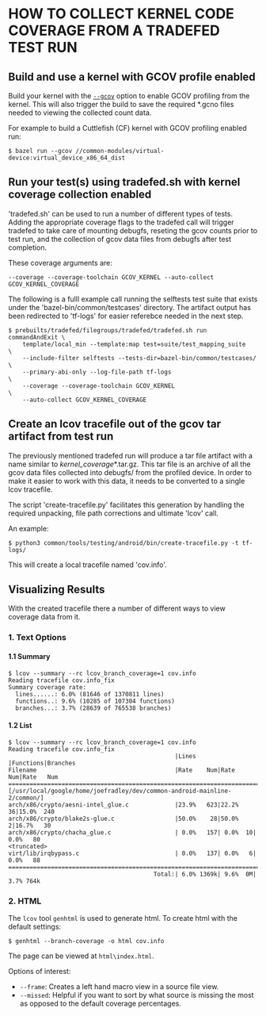 HOW TO COLLECT KERNEL CODE COVERAGE FROM A TRADEFED TEST RUN
============================================================


## Build and use a kernel with GCOV profile enabled
Build your kernel with the [`--gcov`](https://android.googlesource.com/kernel/build/+/refs/heads/main/kleaf/docs/gcov.md) option to enable
GCOV profiling from the kernel. This will also trigger the build to save the required *.gcno files needed to viewing the collected count data.

For example to build a Cuttlefish (CF) kernel with GCOV profiling enabled run:
```
$ bazel run --gcov //common-modules/virtual-device:virtual_device_x86_64_dist
```

## Run your test(s) using tradefed.sh with kernel coverage collection enabled
'tradefed.sh' can be used to run a number of different types of tests. Adding the appropriate coverage flags
to the tradefed call will trigger tradefed to take care of mounting debugfs, reseting the gcov counts prior
to test run, and the collection of gcov data files from debugfs after test completion.

These coverage arguments are:
```
--coverage --coverage-toolchain GCOV_KERNEL --auto-collect GCOV_KERNEL_COVERAGE
```

The following is a fulll example call running the selftests test suite that exists under the
'bazel-bin/common/testcases' directory. The artifact output has been redirected to 'tf-logs'
for easier referebce needed in the next step.
```
$ prebuilts/tradefed/filegroups/tradefed/tradefed.sh run commandAndExit \
    template/local_min --template:map test=suite/test_mapping_suite     \
    --include-filter selftests --tests-dir=bazel-bin/common/testcases/  \
    --primary-abi-only --log-file-path tf-logs                          \
    --coverage --coverage-toolchain GCOV_KERNEL                         \
    --auto-collect GCOV_KERNEL_COVERAGE
```

## Create an lcov tracefile out of the gcov tar artifact from test run
The previously mentioned tradefed run will produce a tar file artifact with a
name similar to <test>_kernel_coverage_*.tar.gz. This tar file is an archive of
all the gcov data files collected into debugfs/ from the profiled device. In
order to make it easier to work with this data, it needs to be converted to a
single lcov tracefile.

The script 'create-tracefile.py' facilitates this generation by handling the
required unpacking, file path corrections and ultimate 'lcov' call.

An example:
```
$ python3 common/tools/testing/android/bin/create-tracefile.py -t tf-logs/
```

This will create a local tracefile named 'cov.info'.


## Visualizing Results
With the created tracefile there a number of different ways to view coverage data from it.
### 1. Text Options
#### 1.1 Summary
```
$ lcov --summary --rc lcov_branch_coverage=1 cov.info
Reading tracefile cov.info_fix
Summary coverage rate:
  lines......: 6.0% (81646 of 1370811 lines)
  functions..: 9.6% (10285 of 107304 functions)
  branches...: 3.7% (28639 of 765538 branches)
```
#### 1.2 List
```
$ lcov --summary --rc lcov_branch_coverage=1 cov.info
Reading tracefile cov.info_fix
                                               |Lines      |Functions|Branches
Filename                                       |Rate    Num|Rate  Num|Rate   Num
================================================================================
[/usr/local/google/home/joefradley/dev/common-android-mainline-2/common/]
arch/x86/crypto/aesni-intel_glue.c             |23.9%   623|22.2%  36|15.0%  240
arch/x86/crypto/blake2s-glue.c                 |50.0%    28|50.0%   2|16.7%   30
arch/x86/crypto/chacha_glue.c                  | 0.0%   157| 0.0%  10| 0.0%   80
<truncated>
virt/lib/irqbypass.c                           | 0.0%   137| 0.0%   6| 0.0%   88
================================================================================
                                         Total:| 6.0% 1369k| 9.6%  0M| 3.7% 764k
```
### 2. HTML
The `lcov` tool `genhtml` is used to generate html. To create html with the default settings:

```
$ genhtml --branch-coverage -o html cov.info
```

The page can be viewed at `html\index.html`.

Options of interest:
 * `--frame`: Creates a left hand macro view in a source file view.
 * `--missed`: Helpful if you want to sort by what source is missing the most as opposed to the default coverage percentages.



